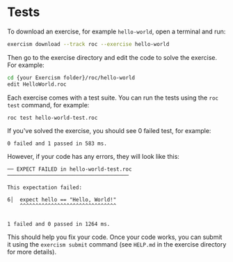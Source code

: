 # Tests

To download an exercise, for example `hello-world`, open a terminal and run:

```bash
exercism download --track roc --exercise hello-world
```

Then go to the exercise directory and edit the code to solve the exercise. For example:

```bash
cd {your Exercism folder}/roc/hello-world
edit HelloWorld.roc
```

Each exercise comes with a test suite. You can run the tests using the `roc test` command, for example:

```
roc test hello-world-test.roc
```

If you've solved the exercise, you should see 0 failed test, for example:

```
0 failed and 1 passed in 583 ms.
```

However, if your code has any errors, they will look like this:

```
── EXPECT FAILED in hello-world-test.roc ───────────────────────────────────────

This expectation failed:

6│  expect hello == "Hello, World!"
    ^^^^^^^^^^^^^^^^^^^^^^^^^^^^^^^


1 failed and 0 passed in 1264 ms.
```

This should help you fix your code. Once your code works, you can submit it using the `exercism submit` command (see `HELP.md` in the exercise directory for more details).
